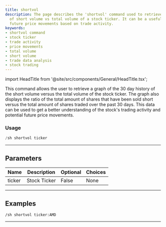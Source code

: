 ```yaml
---
title: shortvol
description: The page describes the 'shortvol' command used to retrieve 30-day history
  of short volume vs total volume of a stock ticker. It can be a useful tool to predict
  future price movements based on trade activity.
keywords:
- shortvol command
- stock ticker
- trade activity
- price movements
- total volume
- short volume
- trade data analysis
- stock trading
---
```


import HeadTitle from '@site/src/components/General/HeadTitle.tsx';

<HeadTitle title="short_data: shortvol - Discord Reference | OpenBB Bot Docs" />

This command allows the user to retrieve a graph of the 30 day history of the short volume versus the total volume of the stock ticker. The graph also displays the ratio of the total amount of shares that have been sold short versus the total amount of shares traded over the past 30 days. This data can be used to get a better understanding of the stock's trading activity and potential future price movements.

### Usage

```python wordwrap
/sh shortvol ticker
```

---

## Parameters

| Name | Description | Optional | Choices |
| ---- | ----------- | -------- | ------- |
| ticker | Stock Ticker | False | None |


---

## Examples

```
/sh shortvol ticker:AMD
```

---
